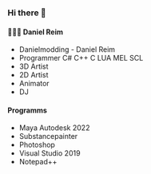 ### Hi there 👋

#### 👨🏼‍🚒 Daniel Reim 

- Danielmodding - Daniel Reim
- Programmer C# C++ C LUA MEL SCL
- 3D Artist
- 2D Artist
- Animator
- DJ

#### Programms
- Maya Autodesk 2022
- Substancepainter
- Photoshop
- Visual Studio 2019
- Notepad++

